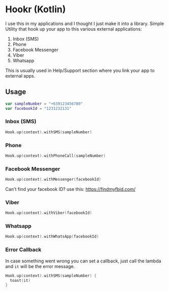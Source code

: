 
# Hookr (Kotlin)
I use this in my applications and I thought I just make it into a library.
Simple Utility that hook up your app to this various external applications:

1. Inbox (SMS)
1. Phone
1. Facebook Messenger
1. Viber
1. Whatsapp

This is usually used in Help/Support section where you link your app to external apps.

## Usage

```kotlin
var sampleNumber = "+639123456780"
var facebookId = "1231232131"
```
### Inbox (SMS)

```kotlin
Hook.up(context).withSMS(sampleNumber)
```

### Phone

```kotlin
Hook.up(context).withPhoneCall(sampleNumber)
```

### Facebook Messenger

```kotlin
Hook.up(context).withMessenger(facebookId)
```
Can't find your facebook ID? use this: https://findmyfbid.com/

### Viber

```kotlin
Hook.up(context).withViber(facebookId)
```

### Whatsapp

```kotlin
Hook.up(context).withWhatsApp(facebookId)
```

### Error Callback

In case something went wrong you can set a callback, just call the lambda and `it` will be the error message.
```kotlin
Hook.up(context).withSMS(sampleNumber) {
  toast(it)
}
```
